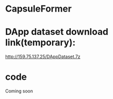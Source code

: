 # CapsuleFormer

# DApp dataset download link(temporary):
http://159.75.137.25/DAppDataset.7z

# code
Coming soon
